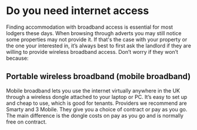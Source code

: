 Do you need internet access
===========================
Finding accommodation with broadband access is essential for most lodgers these
days. When browsing through adverts you may still notice some properties may not
provide it. If that's the case with your property or the one your interested
in, it’s always best to first ask the landlord if they are willing to provide
wireless broadband access. Don’t worry if they won’t because:

Portable wireless broadband (mobile broadband)
----------------------------------------------
Mobile broadband lets you use the internet virtually anywhere in the UK through
a wireless dongle attached to your laptop or PC. It’s easy to set up and cheap
to use, which is good for tenants. Providers we recommend are Smarty and 3
Mobile. They give you a choice of contract or pay as you go.
The main difference is the dongle costs on pay as you go and is normally free on contract.
